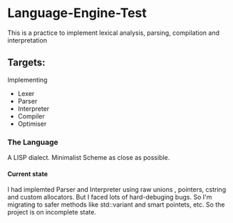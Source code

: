 # Language-Engine-Test
This is a practice to implement lexical analysis, parsing, compilation and interpretation
## Targets:
Implementing
+ Lexer
+ Parser
+ Interpreter
+ Compiler
+ Optimiser
### The Language
A LISP dialect. Minimalist Scheme as close as possible.
#### Current state
I had implemted Parser and Interpreter using raw unions , pointers, cstring and custom allocators.
But I faced lots of hard-debuging bugs. 
So I'm migrating to safer methods like std::variant and smart pointets, etc.
So the project is on incomplete state.
